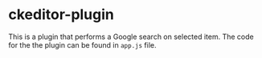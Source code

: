 # ckeditor-plugin

This is a plugin that performs a Google search on selected item. The code for the the plugin can be found in `app.js` file.
